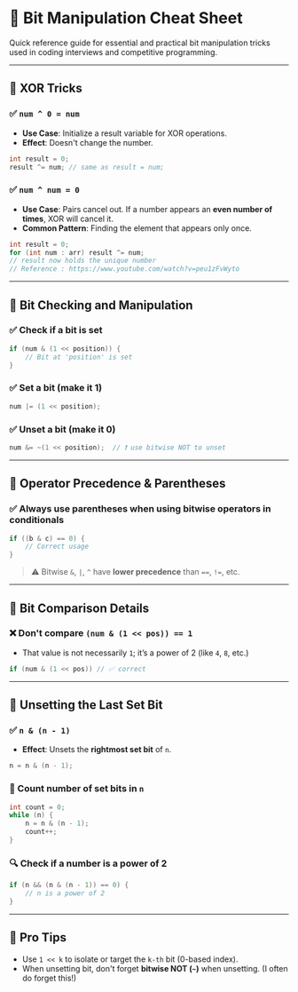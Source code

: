 
# 🔧 Bit Manipulation Cheat Sheet

Quick reference guide for essential and practical bit manipulation tricks used in coding interviews and competitive programming.

---

## 📌 XOR Tricks

### ✅ `num ^ 0 = num`
- **Use Case**: Initialize a result variable for XOR operations.
- **Effect**: Doesn't change the number.
```cpp
int result = 0;
result ^= num; // same as result = num;
```

### ✅ `num ^ num = 0`
- **Use Case**: Pairs cancel out. If a number appears an **even number of times**, XOR will cancel it.
- **Common Pattern**: Finding the element that appears only once.
```cpp
int result = 0;
for (int num : arr) result ^= num;
// result now holds the unique number
// Reference : https://www.youtube.com/watch?v=peu1zFvWyto
```

---

## 📌 Bit Checking and Manipulation

### ✅ Check if a bit is **set**
```cpp
if (num & (1 << position)) {
    // Bit at 'position' is set
}
```

### ✅ Set a bit (make it 1)
```cpp
num |= (1 << position);
```

### ✅ Unset a bit (make it 0)
```cpp
num &= ~(1 << position);  // ❗ use bitwise NOT to unset
```

---

## 📌 Operator Precedence & Parentheses

### ✅ Always use parentheses when using bitwise operators in conditionals
```cpp
if ((b & c) == 0) {
    // Correct usage
}
```
> ⚠️ Bitwise `&`, `|`, `^` have **lower precedence** than `==`, `!=`, etc.

---

## 📌 Bit Comparison Details

### ❌ Don't compare `(num & (1 << pos)) == 1`
- That value is not necessarily `1`; it’s a power of 2 (like `4`, `8`, etc.)
```cpp
if (num & (1 << pos)) // ✅ correct
```

---

## 📌 Unsetting the Last Set Bit

### ✅ `n & (n - 1)`
- **Effect**: Unsets the **rightmost set bit** of `n`.

```cpp
n = n & (n - 1);
```

### 🧮 Count number of set bits in `n`
```cpp
int count = 0;
while (n) {
    n = n & (n - 1);
    count++;
}
```

### 🔍 Check if a number is a **power of 2**
```cpp
if (n && (n & (n - 1)) == 0) {
    // n is a power of 2
}
```

---

## 🧠 Pro Tips

- Use `1 << k` to isolate or target the `k-th` bit (0-based index).
- When unsetting bit, don't forget **bitwise NOT (`~`)** when unsetting. (I often do forget this!)
